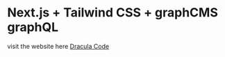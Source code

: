 # Next.js + Tailwind CSS + graphCMS graphQL

visit the website here [Dracula Code](https://draculacode.vercel.app/) 
